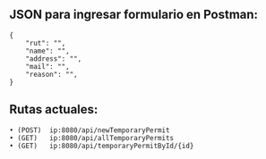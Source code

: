 ## JSON para ingresar formulario en Postman:
```
{
    "rut": "",
    "name": "",
    "address": "",
    "mail": "",
    "reason": "",
}
```
## Rutas actuales:
```
• (POST)  ip:8080/api/newTemporaryPermit
• (GET)   ip:8080/api/allTemporaryPermits
• (GET)   ip:8080/api/temporaryPermitById/{id}
```
